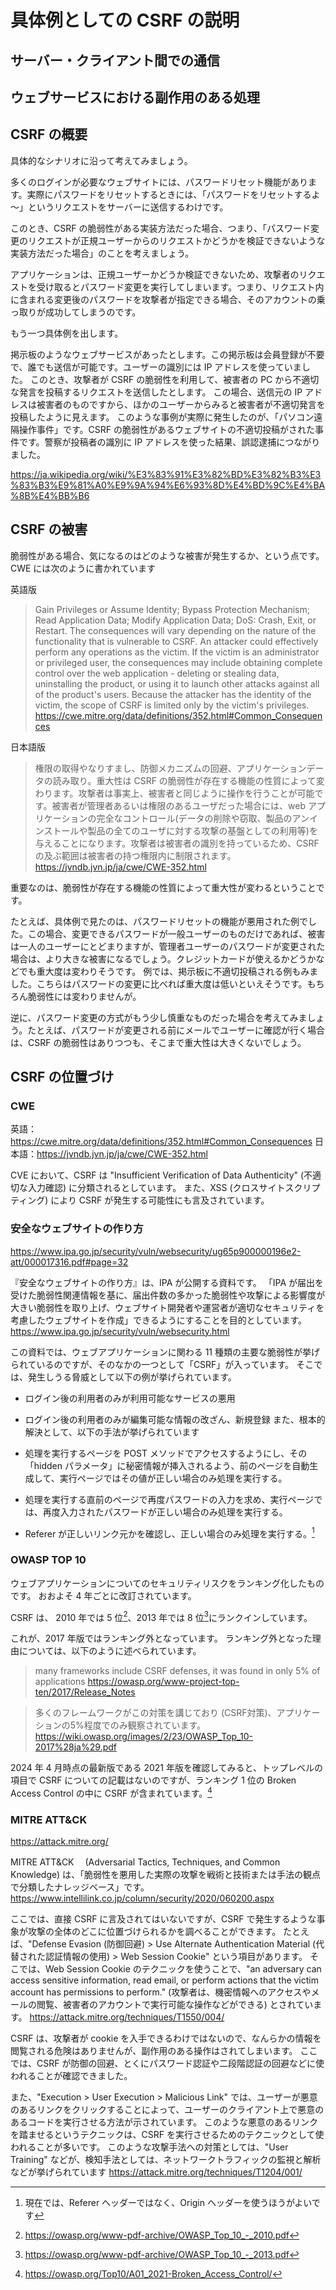 # 具体例としての CSRF の説明
## サーバー・クライアント間での通信
## ウェブサービスにおける副作用のある処理
## CSRF の概要
具体的なシナリオに沿って考えてみましょう。

多くのログインが必要なウェブサイトには、パスワードリセット機能があります。実際にパスワードをリセットするときには、「パスワードをリセットするよ～」というリクエストをサーバーに送信するわけです。

このとき、CSRF の脆弱性がある実装方法だった場合、つまり、「パスワード変更のリクエストが正規ユーザーからのリクエストかどうかを検証できないような実装方法だった場合」のことを考えましょう。

アプリケーションは、正規ユーザーかどうか検証できないため、攻撃者のリクエストを受け取るとパスワード変更を実行してしまいます。つまり、リクエスト内に含まれる変更後のパスワードを攻撃者が指定できる場合、そのアカウントの乗っ取りが成功してしまうのです。

もう一つ具体例を出します。

掲示板のようなウェブサービスがあったとします。この掲示板は会員登録が不要で、誰でも送信が可能です。ユーザーの識別には IP アドレスを使っていました。
このとき、攻撃者が CSRF の脆弱性を利用して、被害者の PC から不適切な発言を投稿するリクエストを送信したとします。
この場合、送信元の IP アドレスは被害者のものですから、ほかのユーザーからみると被害者が不適切発言を投稿したように見えます。
このような事例が実際に発生したのが、「パソコン遠隔操作事件」です。CSRF の脆弱性があるウェブサイトの不適切投稿がされた事件です。警察が投稿者の識別に IP アドレスを使った結果、誤認逮捕につながりました。

https://ja.wikipedia.org/wiki/%E3%83%91%E3%82%BD%E3%82%B3%E3%83%B3%E9%81%A0%E9%9A%94%E6%93%8D%E4%BD%9C%E4%BA%8B%E4%BB%B6

## CSRF の被害

脆弱性がある場合、気になるのはどのような被害が発生するか、という点です。
CWE には次のように書かれています

英語版

> Gain Privileges or Assume Identity; Bypass Protection Mechanism; Read Application Data; Modify Application Data; DoS: Crash, Exit, or Restart.
> The consequences will vary depending on the nature of the functionality that is vulnerable to CSRF. An attacker could effectively perform any operations as the victim. If the victim is an administrator or privileged user, the consequences may include obtaining complete control over the web application - deleting or stealing data, uninstalling the product, or using it to launch other attacks against all of the product's users. Because the attacker has the identity of the victim, the scope of CSRF is limited only by the victim's privileges.
> https://cwe.mitre.org/data/definitions/352.html#Common_Consequences

日本語版

> 権限の取得やなりすまし、防御メカニズムの回避、アプリケーションデータの読み取り。重大性は CSRF の脆弱性が存在する機能の性質によって変わります。攻撃者は事実上、被害者と同じように操作を行うことが可能です。被害者が管理者あるいは権限のあるユーザだった場合には、web アプリケーションの完全なコントロール(データの削除や窃取、製品のアンインストールや製品の全てのユーザに対する攻撃の基盤としての利用等)を与えることになります。攻撃者は被害者の識別を持っているため、CSRF の及ぶ範囲は被害者の持つ権限内に制限されます。
> https://jvndb.jvn.jp/ja/cwe/CWE-352.html

重要なのは、脆弱性が存在する機能の性質によって重大性が変わるということです。

たとえば、具体例で見たのは、パスワードリセットの機能が悪用された例でした。この場合、変更できるパスワードが一般ユーザーのものだけであれば、被害は一人のユーザーにとどまりますが、管理者ユーザーのパスワードが変更された場合は、より大きな被害になるでしょう。クレジットカードが使えるかどうかなどでも重大度は変わりそうです。
例では、掲示板に不適切投稿される例もみました。こちらはパスワードの変更に比べれば重大度は低いといえそうです。もちろん脆弱性には変わりませんが。

逆に、パスワード変更の方式がもう少し慎重なものだった場合を考えてみましょう。たとえば、パスワードが変更される前にメールでユーザーに確認が行く場合は、CSRF の脆弱性はありつつも、そこまで重大性は大きくないでしょう。

## CSRF の位置づけ
### CWE
英語：https://cwe.mitre.org/data/definitions/352.html#Common_Consequences
日本語：https://jvndb.jvn.jp/ja/cwe/CWE-352.html

CVE において、CSRF は "Insufficient Verification of Data Authenticity" (不適切な入力確認) に分類されるとしています。
また、XSS (クロスサイトスクリプティング) により CSRF が発生する可能性にも言及されています。


### 安全なウェブサイトの作り方
https://www.ipa.go.jp/security/vuln/websecurity/ug65p900000196e2-att/000017316.pdf#page=32

『安全なウェブサイトの作り方』は、IPA が公開する資料です。
「IPA が届出を受けた脆弱性関連情報を基に、届出件数の多かった脆弱性や攻撃による影響度が大きい脆弱性を取り上げ、ウェブサイト開発者や運営者が適切なセキュリティを考慮したウェブサイトを作成」できるようにすることを目的としています。
https://www.ipa.go.jp/security/vuln/websecurity.html

この資料では、ウェブアプリケーションに関わる 11 種類の主要な脆弱性が挙げられているのですが、そのなかの一つとして「CSRF」が入っています。
そこでは、発生しうる脅威として以下の例が挙げられています。

- ログイン後の利用者のみが利用可能なサービスの悪用
- ログイン後の利用者のみが編集可能な情報の改ざん、新規登録
また、根本的解決として、以下の手法が挙げられています

- 処理を実行するページを POST メソッドでアクセスするようにし、その「hidden パラメータ」に秘密情報が挿入されるよう、前のページを自動生成して、実行ページではその値が正しい場合のみ処理を実行する。
- 処理を実行する直前のページで再度パスワードの入力を求め、実行ページでは、再度入力されたパスワードが正しい場合のみ処理を実行する。
- Referer が正しいリンク元かを確認し、正しい場合のみ処理を実行する。[^1]

[^1]: 現在では、Referer ヘッダーではなく、Origin ヘッダーを使うほうがよいです

### OWASP TOP 10
ウェブアプリケーションについてのセキュリティリスクをランキング化したものです。
おおよそ 4 年ごとに改訂されています。

CSRF は、 2010 年では 5 位[^2]、2013 年では 8 位[^3]にランクインしています。
[^2]: https://owasp.org/www-pdf-archive/OWASP_Top_10_-_2010.pdf
[^3]: https://owasp.org/www-pdf-archive/OWASP_Top_10_-_2013.pdf

これが、2017 年版ではランキング外となっています。
ランキング外となった理由については、以下のように述べられています。
> many frameworks include CSRF defenses, it was found in only 5% of applications
> https://owasp.org/www-project-top-ten/2017/Release_Notes


> 多くのフレームワークがこの対策を講じており (CSRF対策)、アプリケーションの5%程度でのみ観察されています。
> https://wiki.owasp.org/images/2/23/OWASP_Top_10-2017%28ja%29.pdf

2024 年 4 月時点の最新版である 2021 年版を確認してみると、トップレベルの項目で CSRF についての記載はないのですが、ランキング 1 位の Broken Access Control の中に CSRF が含まれています。[^4]
[^4]: https://owasp.org/Top10/A01_2021-Broken_Access_Control/

### MITRE ATT&CK
https://attack.mitre.org/

MITRE ATT&CK 　(Adversarial Tactics, Techniques, and Common Knowledge) は、「脆弱性を悪用した実際の攻撃を戦術と技術または手法の観点で分類したナレッジベース」です。
https://www.intellilink.co.jp/column/security/2020/060200.aspx

ここでは、直接 CSRF に言及されてはいないですが、CSRF で発生するような事象が攻撃の全体のどこに位置づけられるかを調べることができます。
たとえば、"Defense Evasion (防御回避) > Use Alternate Authentication Material (代替された認証情報の使用) > Web Session Cookie" という項目があります。
そこでは、Web Session Cookie のテクニックを使うことで、"an adversary can access sensitive information, read email, or perform actions that the victim account has permissions to perform." (攻撃者は、機密情報へのアクセスやメールの閲覧、被害者のアカウントで実行可能な操作などができる) とされています。
https://attack.mitre.org/techniques/T1550/004/

CSRF は、攻撃者が cookie を入手できるわけではないので、なんらかの情報を閲覧される危険はありませんが、副作用のある操作はされてしまいます。
ここでは、CSRF が防御の回避、とくにパスワード認証や二段階認証の回避などに使われることが確認できました。

また、"Execution > User Execution > Malicious Link" では、ユーザーが悪意のあるリンクをクリックすることによって、ユーザーのクライアント上で悪意のあるコードを実行させる方法が示されています。
このような悪意のあるリンクを踏ませるというテクニックは、CSRF を実行させるためのテクニックとして使われることが多いです。
このような攻撃手法への対策としては、"User Training" などが、検知手法としては、ネットワークトラフィックの監視と解析などが挙げられています
https://attack.mitre.org/techniques/T1204/001/
